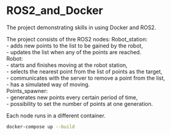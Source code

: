 # ROS2_and_Docker
The project demonstrating skills in using Docker and ROS2.

The project consists of thre ROS2 nodes: 
Robot_station:  
    - adds new points to the list to be gained by the robot,  
    - updates the list when any of the points are reached.  
Robot:  
    - starts and finishes moving at the robot station,  
    - selects the nearest point from the list of points as the target,  
    - communicates with the server to remove a point from the list,  
    - has a simulated way of moving.  
Points_spawner:  
    - generates new points every certain period of time,  
    - possibility to set the number of points at one generation.  
  
Each node runs in a different container.  
  
```bash
docker-compose up --build
```